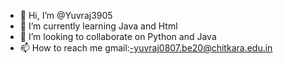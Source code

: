 - 👋 Hi, I’m @Yuvraj3905
- 🌱 I’m currently learning Java and Html
- 💞️ I’m looking to collaborate on Python and Java
- 📫 How to reach me gmail:-yuvraj0807.be20@chitkara.edu.in

<!---
Yuvraj3905/Yuvraj3905 is a ✨ special ✨ repository because its `README.md` (this file) appears on your GitHub profile.
You can click the Preview link to take a look at your changes.
--->
